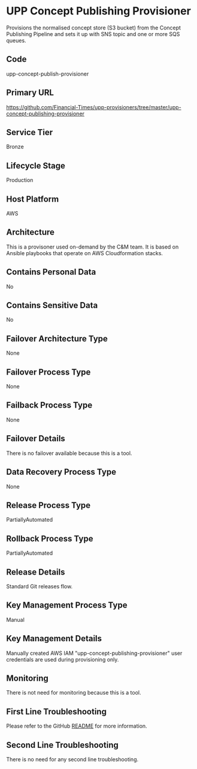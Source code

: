 <!--
    Written in the format prescribed by https://github.com/Financial-Times/runbook.md.
    Any future edits should abide by this format.
-->
# UPP Concept Publishing Provisioner

Provisions the normalised concept store (S3 bucket) from the Concept Publishing Pipeline and sets it up with SNS topic and one or more SQS queues.

## Code

upp-concept-publish-provisioner

## Primary URL

https://github.com/Financial-Times/upp-provisioners/tree/master/upp-concept-publishing-provisioner

## Service Tier

Bronze

## Lifecycle Stage

Production

## Host Platform

AWS

## Architecture

This is a provisoner used on-demand by the C&M team. It is based on Ansible playbooks that operate on AWS Cloudformation stacks.

## Contains Personal Data

No

## Contains Sensitive Data

No

<!-- Placeholder - remove HTML comment markers to activate
## Can Download Personal Data
Choose Yes or No

...or delete this placeholder if not applicable to this system
-->

<!-- Placeholder - remove HTML comment markers to activate
## Can Contact Individuals
Choose Yes or No

...or delete this placeholder if not applicable to this system
-->

## Failover Architecture Type

None

## Failover Process Type

None

## Failback Process Type

None

## Failover Details

There is no failover available because this is a tool.

## Data Recovery Process Type

None

<!-- Placeholder - remove HTML comment markers to activate
## Data Recovery Details
Enter descriptive text satisfying the following:
The actions required to restore the data for this system. Either provide a set of numbered steps or a link to a detailed process that operations can follow.

...or delete this placeholder if not applicable to this system
-->

## Release Process Type

PartiallyAutomated

## Rollback Process Type

PartiallyAutomated

## Release Details

Standard Git releases flow.

<!-- Placeholder - remove HTML comment markers to activate
## Heroku Pipeline Name
Enter descriptive text satisfying the following:
This is the name of the Heroku pipeline for this system. If you don't have a pipeline, this is the name of the app in Heroku. A pipeline is a group of Heroku apps that share the same codebase where each app in a pipeline represents the different stages in a continuous delivery workflow, i.e. staging, production.

...or delete this placeholder if not applicable to this system
-->

## Key Management Process Type

Manual

## Key Management Details

Manually created AWS IAM "upp-concept-publishing-provisioner" user credentials are used during provisioning only.

## Monitoring

There is not need for monitoring because this is a tool.

## First Line Troubleshooting

Please refer to the GitHub [README](https://github.com/Financial-Times/upp-provisioners/blob/master/upp-concept-publishing-provisioner/README.md) for more information.

## Second Line Troubleshooting

There is no need for any second line troubleshooting.